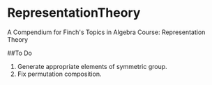 # RepresentationTheory
A Compendium for Finch's Topics in Algebra Course: Representation Theory

##To Do
1. Generate appropriate elements of symmetric group.
2. Fix permutation composition.

